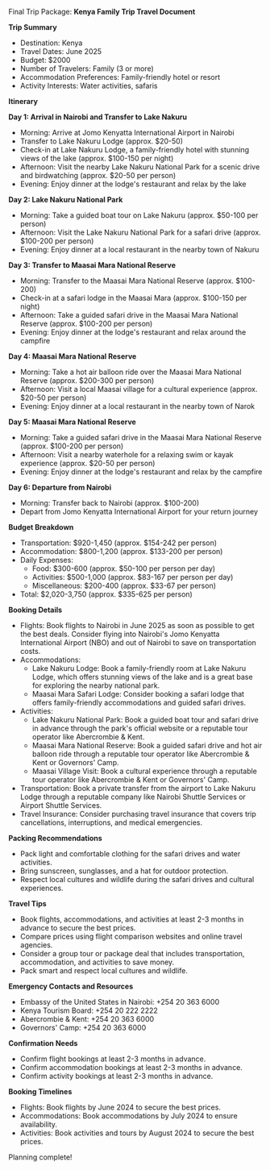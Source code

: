 
Final Trip Package:
**Kenya Family Trip Travel Document**

**Trip Summary**

* Destination: Kenya
* Travel Dates: June 2025
* Budget: $2000
* Number of Travelers: Family (3 or more)
* Accommodation Preferences: Family-friendly hotel or resort
* Activity Interests: Water activities, safaris

**Itinerary**

**Day 1: Arrival in Nairobi and Transfer to Lake Nakuru**

* Morning: Arrive at Jomo Kenyatta International Airport in Nairobi
* Transfer to Lake Nakuru Lodge (approx. $20-50)
* Check-in at Lake Nakuru Lodge, a family-friendly hotel with stunning views of the lake (approx. $100-150 per night)
* Afternoon: Visit the nearby Lake Nakuru National Park for a scenic drive and birdwatching (approx. $20-50 per person)
* Evening: Enjoy dinner at the lodge's restaurant and relax by the lake

**Day 2: Lake Nakuru National Park**

* Morning: Take a guided boat tour on Lake Nakuru (approx. $50-100 per person)
* Afternoon: Visit the Lake Nakuru National Park for a safari drive (approx. $100-200 per person)
* Evening: Enjoy dinner at a local restaurant in the nearby town of Nakuru

**Day 3: Transfer to Maasai Mara National Reserve**

* Morning: Transfer to the Maasai Mara National Reserve (approx. $100-200)
* Check-in at a safari lodge in the Maasai Mara (approx. $100-150 per night)
* Afternoon: Take a guided safari drive in the Maasai Mara National Reserve (approx. $100-200 per person)
* Evening: Enjoy dinner at the lodge's restaurant and relax around the campfire

**Day 4: Maasai Mara National Reserve**

* Morning: Take a hot air balloon ride over the Maasai Mara National Reserve (approx. $200-300 per person)
* Afternoon: Visit a local Maasai village for a cultural experience (approx. $20-50 per person)
* Evening: Enjoy dinner at a local restaurant in the nearby town of Narok

**Day 5: Maasai Mara National Reserve**

* Morning: Take a guided safari drive in the Maasai Mara National Reserve (approx. $100-200 per person)
* Afternoon: Visit a nearby waterhole for a relaxing swim or kayak experience (approx. $20-50 per person)
* Evening: Enjoy dinner at the lodge's restaurant and relax by the campfire

**Day 6: Departure from Nairobi**

* Morning: Transfer back to Nairobi (approx. $100-200)
* Depart from Jomo Kenyatta International Airport for your return journey

**Budget Breakdown**

* Transportation: $920-1,450 (approx. $154-242 per person)
* Accommodation: $800-1,200 (approx. $133-200 per person)
* Daily Expenses:
	+ Food: $300-600 (approx. $50-100 per person per day)
	+ Activities: $500-1,000 (approx. $83-167 per person per day)
	+ Miscellaneous: $200-400 (approx. $33-67 per person)
* Total: $2,020-3,750 (approx. $335-625 per person)

**Booking Details**

* Flights: Book flights to Nairobi in June 2025 as soon as possible to get the best deals. Consider flying into Nairobi's Jomo Kenyatta International Airport (NBO) and out of Nairobi to save on transportation costs.
* Accommodations:
	+ Lake Nakuru Lodge: Book a family-friendly room at Lake Nakuru Lodge, which offers stunning views of the lake and is a great base for exploring the nearby national park.
	+ Maasai Mara Safari Lodge: Consider booking a safari lodge that offers family-friendly accommodations and guided safari drives.
* Activities:
	+ Lake Nakuru National Park: Book a guided boat tour and safari drive in advance through the park's official website or a reputable tour operator like Abercrombie & Kent.
	+ Maasai Mara National Reserve: Book a guided safari drive and hot air balloon ride through a reputable tour operator like Abercrombie & Kent or Governors' Camp.
	+ Maasai Village Visit: Book a cultural experience through a reputable tour operator like Abercrombie & Kent or Governors' Camp.
* Transportation: Book a private transfer from the airport to Lake Nakuru Lodge through a reputable company like Nairobi Shuttle Services or Airport Shuttle Services.
* Travel Insurance: Consider purchasing travel insurance that covers trip cancellations, interruptions, and medical emergencies.

**Packing Recommendations**

* Pack light and comfortable clothing for the safari drives and water activities.
* Bring sunscreen, sunglasses, and a hat for outdoor protection.
* Respect local cultures and wildlife during the safari drives and cultural experiences.

**Travel Tips**

* Book flights, accommodations, and activities at least 2-3 months in advance to secure the best prices.
* Compare prices using flight comparison websites and online travel agencies.
* Consider a group tour or package deal that includes transportation, accommodation, and activities to save money.
* Pack smart and respect local cultures and wildlife.

**Emergency Contacts and Resources**

* Embassy of the United States in Nairobi: +254 20 363 6000
* Kenya Tourism Board: +254 20 222 2222
* Abercrombie & Kent: +254 20 363 6000
* Governors' Camp: +254 20 363 6000

**Confirmation Needs**

* Confirm flight bookings at least 2-3 months in advance.
* Confirm accommodation bookings at least 2-3 months in advance.
* Confirm activity bookings at least 2-3 months in advance.

**Booking Timelines**

* Flights: Book flights by June 2024 to secure the best prices.
* Accommodations: Book accommodations by July 2024 to ensure availability.
* Activities: Book activities and tours by August 2024 to secure the best prices.

Planning complete!